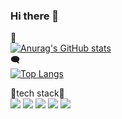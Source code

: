 ### Hi there 👋

<!--
**jiuumm/jiuumm** is a ✨ _special_ ✨ repository because its `README.md` (this file) appears on your GitHub profile.

Here are some ideas to get you started:

- 🔭 I’m currently working on ...
- 🌱 I’m currently learning ...
- 👯 I’m looking to collaborate on ...
- 🤔 I’m looking for help with ...
- 💬 Ask me about ...
- 📫 How to reach me: ...
- 😄 Pronouns: ...
- ⚡ Fun fact: ...
-->


👑<br>
[![Anurag's GitHub stats](https://github-readme-stats.vercel.app/api?username=jiuumm)](https://github.com/anuraghazra/github-readme-stats)<br>
🗨️<br>
[![Top Langs](https://github-readme-stats.vercel.app/api/top-langs/?username=jiuumm)](https://github.com/anuraghazra/github-readme-stats)<br>

🔧tech stack🔧<br>
<img src="https://img.shields.io/badge/python-black?style=flat&logo=python&logoColor=3776AB"/>
<img src="https://img.shields.io/badge/html-black?style=flat&logo=html&logoColor=E34F26"/>
<img src="https://img.shields.io/badge/CSS-black?style=flat&logo=CSS3&logoColor=1572B6"/>
<img src="https://img.shields.io/badge/python-black?style=flat&logo=python&logoColor=3776AB"/>
<img src="https://img.shields.io/badge/python-black?style=flat&logo=python&logoColor=3776AB"/>

